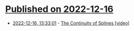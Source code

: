 # [Published on 2022-12-16](index.md)

* [2022-12-16, 13:33:01](https://news.ycombinator.com/item?id=34014308) - [The Continuity of Splines [video]](https://www.youtube.com/watch?v=jvPPXbo87ds)
